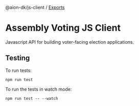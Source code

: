 @aion-dk/js-client / [Exports](modules.md)

# Assembly Voting JS Client

Javascript API for building voter-facing election applications.

## Testing

To run tests:

```
npm run test
````

To run the tests in watch mode:

```
npm run test -- --watch
```
